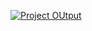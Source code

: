 [![Project OUtput](https://i.ibb.co/RSrLxLV/registration-form.jpg)](https://codesperk.github.io/Registration-Form-FCC/)
